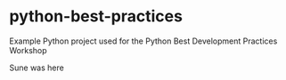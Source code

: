 # python-best-practices
Example Python project used for the Python Best Development Practices Workshop 

Sune was here
